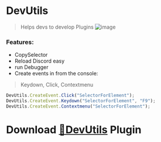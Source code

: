 # DevUtils
> Helps devs to develop Plugins
![image](https://user-images.githubusercontent.com/46447572/72170812-d7cded80-33d1-11ea-82d8-3b5f85ba4467.png)
### Features:
 - CopySelector
 - Reload Discord easy
 - run Debugger
 - Create events in from the console:
 > Keydown, Click, Contextmenu
```js
DevUtils.CreateEvent.Click("SelectorForElement");
DevUtils.CreateEvent.Keydown("SelectorForElement", "F9");
DevUtils.CreateEvent.Contextmenu("SelectorForElement");
```
# Download [**🔽DevUtils**](https://betterdiscord.net/ghdl?url=https://raw.githubusercontent.com/Strencher/BetterDiscordStuff/master/DevUtils/DevUtils.plugin.js) Plugin